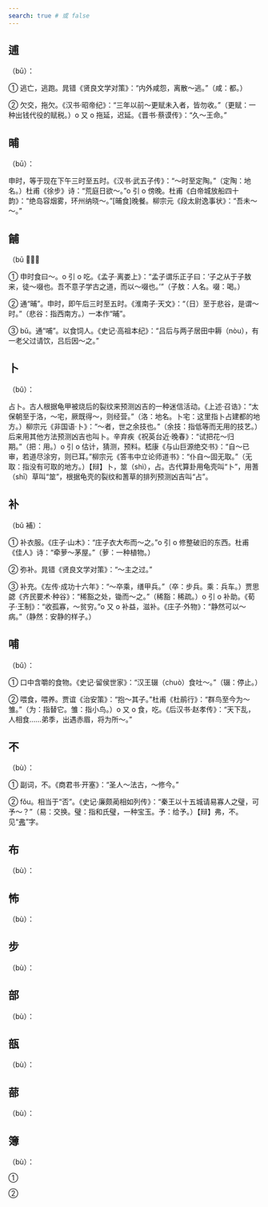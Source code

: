 ```yaml
---
search: true # 或 false
---
```


## 逋

（bū）：

➀ 逃亡，逃跑。晁错《贤良文学对策》：“内外咸怨，离散～逃。”（咸：都。）

➁ 欠交，拖欠。《汉书·昭帝纪》：“三年以前～更赋未入者，皆勿收。”（更赋：一种出钱代役的赋税。）o 又 o 拖延，迟延。《晋书·蔡谟传》：“久～王命。”

## 晡

（bū）：

申时，等于现在下午三时至五时。《汉书·武五子传》：“～时至定陶。”（定陶：地名。）杜甫《徐步》诗：“荒庭日欲～。”o 引 o 傍晚。杜甫《白帝城放船四十韵》：“绝岛容烟雾，环州纳晓～。”[晡食]晚餐。柳宗元《段太尉逸事状》：“吾未～～。”

## 餔

（bū 𫗦）：

➀ 申时食曰～。o 引 o 吃。《孟子·离娄上》：“孟子谓乐正子曰：‘子之从于子敖来，徒～啜也。吾不意子学古之道，而以～啜也。’”（子敖：人名。啜：喝。）

➁ 通“晡”。申时，即午后三时至五时。《淮南子·天文》：“（日）至于悲谷，是谓～时。”（悲谷：指西南方。）一本作“晡”。

➂ bǔ。通“哺”。以食饲人。《史记·高祖本纪》：“吕后与两子居田中耨（nòu），有一老父过请饮，吕后因～之。”

## 卜

（bǔ）：

占卜。古人根据龟甲被烧后的裂纹来预测凶吉的一种迷信活动。《上述·召诰》：“太保朝至于洛，～宅，厥既得～，则经营。”（洛：地名。卜宅：这里指卜占建都的地方。）柳宗元《非国语·卜》：“～者，世之余技也。”（余技：指低等而无用的技艺。）后来用其他方法预测凶吉也叫卜。辛弃疾《祝英台近·晚春》：“试把花～归期。”（把：用。）o 引 o 估计，猜测，预料。嵇康《与山巨源绝交书》：“自～已审，若道尽涂穷，则已耳。”柳宗元《答韦中立论师道书》：“仆自～固无取。”（无取：指没有可取的地方。）【辩】卜，筮（shì），占。古代算卦用龟壳叫“卜”，用蓍（shī）草叫“筮”，根据龟壳的裂纹和蓍草的排列预测凶吉叫“占”。

## 补

（bǔ 補）：

➀ 补衣服。《庄子·山木》：“庄子衣大布而～之。”o 引 o 修整破旧的东西。杜甫《佳人》诗：“牵萝～茅屋。”（萝：一种植物。）

➁ 弥补。晁错《贤良文学对策》：“～主之过。”

➂ 补充。《左传·成功十六年》：“～卒乘，缮甲兵。”（卒：步兵。乘：兵车。）贾思勰《齐民要术·种谷》：“稀豁之处，锄而～之。”（稀豁：稀疏。）o 引 o 补助。《荀子·王制》：“收孤寡，～贫穷。”o 又 o 补益，滋补。《庄子·外物》：“静然可以～病。”（静然：安静的样子。）

## 哺

（bǔ）：

➀ 口中含嚼的食物。《史记·留侯世家》：“汉王辍（chuò）食吐～。”（辍：停止。）

➁ 喂食，喂养。贾谊《治安策》：“抱～其子。”杜甫《杜鹃行》：“群鸟至今为～雏。”（为：指替它。雏：指小鸟。）o 又 o 食，吃。《后汉书·赵孝传》：“天下乱，人相食……弟季，出遇赤眉，将为所～。”

## 不

（bù）：

➀ 副词，不。《商君书·开塞》：“圣人～法古，～修今。”

➁ fǒu。相当于“否”。《史记·廉颇蔺相如列传》：“秦王以十五城请易寡人之璧，可予～？”（易：交换。璧：指和氏璧，一种宝玉。予：给予。）【辩】弗，不。见“[弗](../F/fu#弗)”字。

## 布

（bù）：

## 怖

（bù）：

## 步

（bù）：

## 部

（bù）：

## 瓿

（bù）：

## 蔀

（bù）：

## 簿

（bù）：

➀

➁
